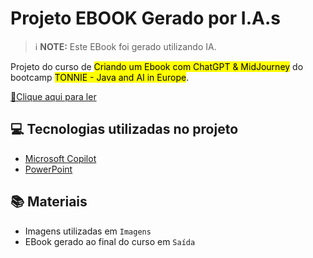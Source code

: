 # Projeto EBOOK Gerado por I.A.s

> ℹ️ **NOTE:** Este EBook foi gerado utilizando IA.

Projeto do curso de <mark>Criando um Ebook com ChatGPT & MidJourney</mark> do bootcamp <mark>TONNIE - Java and AI in Europe</mark>.

<a href="https://github.com/carlosrobertomoraiscunha/ebook-dio-ia/blob/main/Sa%C3%ADda/Java%20of%20Exile%20-%20O%20C%C3%B3digo%20Profano%20e%20a%20Forja%20do%20Caos.pdf" title="View PDF now"> 📕Clique aqui para ler</a>

## 💻 Tecnologias utilizadas no projeto

- [Microsoft Copilot](https://copilot.microsoft.com) 
- [PowerPoint](https://www.microsoft.com/en/microsoft-365/powerpoint)

## 📚 Materiais

- Imagens utilizadas em `Imagens`
- EBook gerado ao final do curso em `Saída`
